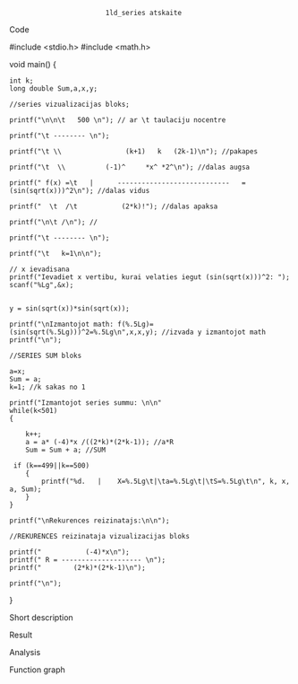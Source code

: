 							1ld_series atskaite
							
Code

#include <stdio.h>
#include <math.h>

void main() {

	int k;
	long double Sum,a,x,y;

	//series vizualizacijas bloks;

	printf("\n\n\t   500 \n"); // ar \t taulaciju nocentre

	printf("\t -------- \n");

	printf("\t \\                (k+1)   k   (2k-1)\n"); //pakapes

	printf("\t  \\          (-1)^     *x^ *2^\n"); //dalas augsa

	printf(" f(x) =\t   |      ----------------------------   = (sin(sqrt(x)))^2\n"); //dalas vidus

	printf("  \t  /\t           (2*k)!"); //dalas apaksa

	printf("\n\t /\n"); //

	printf("\t -------- \n");

	printf("\t   k=1\n\n");

	// x ievadisana
	printf("Ievadiet x vertibu, kurai velaties iegut (sin(sqrt(x)))^2: ");
	scanf("%Lg",&x);


	y = sin(sqrt(x))*sin(sqrt(x));

	printf("\nIzmantojot math: f(%.5Lg)=(sin(sqrt(%.5Lg)))^2=%.5Lg\n",x,x,y); //izvada y izmantojot math
	printf("\n");

	//SERIES SUM bloks

	a=x;
	Sum = a;
	k=1; //k sakas no 1

	printf("Izmantojot series summu: \n\n"
	while(k<501)
	{

		k++;
		a = a* (-4)*x /((2*k)*(2*k-1)); //a*R
		Sum = Sum + a; //SUM

	 if (k==499||k==500)
		{
	 		printf("%d.   |    X=%.5Lg\t|\ta=%.5Lg\t|\tS=%.5Lg\t\n", k, x, a, Sum);
		}
	}

	printf("\nRekurences reizinatajs:\n\n");

	//REKURENCES reizinataja vizualizacijas bloks

	printf("           (-4)*x\n");
	printf(" R = -------------------- \n");
	printf("        (2*k)*(2*k-1)\n");

	printf("\n");

 }


Short description

Result

Analysis

Function graph
